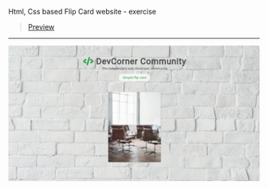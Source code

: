 Html, Css based Flip Card website - exercise
> [Preview](https://r4nd3l.github.io/FlipCard/)
---

![FlipCard](https://github.com/r4nd3l/FlipCard/blob/master/img/sample.gif)
